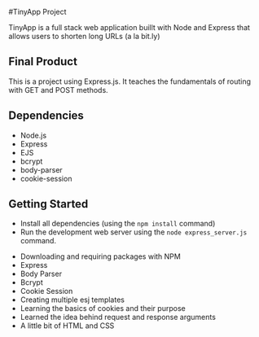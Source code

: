 #TinyApp Project

TinyApp is a full stack web application buillt with Node and Express that allows users to shorten long URLs (a la bit.ly)

## Final Product
This is a project using Express.js. It teaches the fundamentals of routing with GET and POST methods.

## Dependencies
- Node.js
- Express
- EJS
- bcrypt
- body-parser
- cookie-session

## Getting Started
- Install all dependencies (using the `npm install` command)
- Run the development web server using the `node express_server.js` command.

* Downloading and requiring packages with NPM
 * Express
 * Body Parser
 * Bcrypt
 * Cookie Session
* Creating multiple esj templates
* Learning the basics of cookies and their purpose
* Learned the idea behind request and response arguments
* A little bit of HTML and CSS